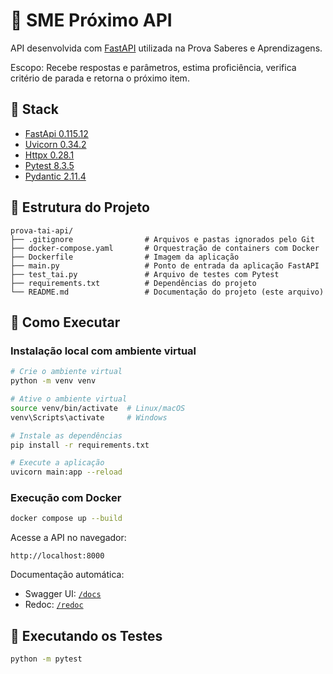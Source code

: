 # 📘 SME Próximo API

API desenvolvida com [FastAPI](https://fastapi.tiangolo.com/) utilizada na Prova Saberes e Aprendizagens.

Escopo: Recebe respostas e parâmetros, estima proficiência, verifica critério de parada e retorna o próximo item.

## 🥞 Stack
- [FastApi 0.115.12](https://fastapi.tiangolo.com/)
- [Uvicorn 0.34.2](https://www.uvicorn.org/)
- [Httpx 0.28.1](https://www.python-httpx.org/)
- [Pytest 8.3.5](https://docs.pytest.org/en/stable/)
- [Pydantic 2.11.4](https://docs.pydantic.dev/latest/)


## 🧱 Estrutura do Projeto

```
prova-tai-api/
├── .gitignore                # Arquivos e pastas ignorados pelo Git
├── docker-compose.yaml       # Orquestração de containers com Docker
├── Dockerfile                # Imagem da aplicação
├── main.py                   # Ponto de entrada da aplicação FastAPI
├── test_tai.py               # Arquivo de testes com Pytest
├── requirements.txt          # Dependências do projeto
└── README.md                 # Documentação do projeto (este arquivo)
```

## 🚀 Como Executar

### Instalação local com ambiente virtual

```bash
# Crie o ambiente virtual
python -m venv venv

# Ative o ambiente virtual
source venv/bin/activate  # Linux/macOS
venv\Scripts\activate     # Windows

# Instale as dependências
pip install -r requirements.txt

# Execute a aplicação
uvicorn main:app --reload
```

### Execução com Docker

```bash
docker compose up --build
```

Acesse a API no navegador:

```
http://localhost:8000
```

Documentação automática:
- Swagger UI: [`/docs`](http://localhost:8000/docs)
- Redoc: [`/redoc`](http://localhost:8000/redoc)

## 🧪 Executando os Testes
```bash
python -m pytest
```

